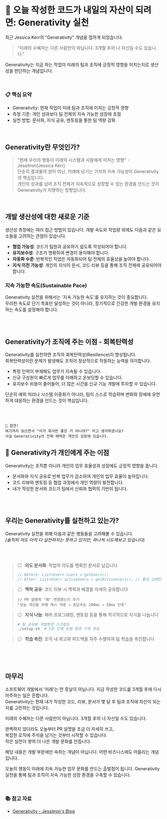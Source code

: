 # 🌱 오늘 작성한 코드가 내일의 자산이 되려면: Generativity 실천

최근 Jessica Kerr의 "Generativity" 개념을 접하게 되었습니다.

> "미래의 수혜자는 다른 사람만이 아닙니다. 3개월 후의 나 자신일 수도 있습니다."

Generativity는 지금 하는 작업이 미래의 팀과 조직에 긍정적 영향을 미치는지로 생산성을 판단하는 개념입니다.

 <br>

### 📋 핵심 요약
- Generativity: 현재 작업이 미래 팀과 조직에 미치는 긍정적 영향
- 측정 기준: 개인 성과보다 팀 전체의 지속 가능한 성장에 초점
- 실천 방법: 문서화, 지식 공유, 멘토링을 통한 팀 역량 강화
  
 <br>
 
## Generativity란 무엇인가?
> "현재 우리의 행동이 미래의 시스템과 사람에게 미치는 영향" - Jessitron(Jessica Kerr) <br>
단순히 결과물의 양이 아닌, 미래에 남기는 가치의 지속 가능성이 Generativity의 핵심입니다. <br>
개인의 성과를 넘어 조직 전체가 지속적으로 성장할 수 있는 환경을 만드는 것이 Generativity가 지향하는 방향입니다.


<br>


## 개발 생산성에 대한 새로운 기준
생산성 측정에는 여러 접근 방법이 있습니다. 개발 속도와 작업량 외에도 다음과 같은 요소들을 고려하는 관점이 있습니다.

- **협업 가능성**: 코드가 팀원과 공유하기 쉽도록 작성되어야 합니다.
- **유지보수성**: 구조가 명확하여 변경이 용이해야 합니다.
- **자동화 수준**: 반복적인 작업은 자동화되어 팀 전체의 효율성을 높여야 합니다.
- **지식 이전 가능성**: 개인의 지식이 문서, 코드 리뷰 등을 통해 조직 전체에 공유되어야 합니다.

 ### 지속 가능한 속도(Sustainable Pace)
Generativity 실천을 위해서는 '지속 가능한 속도'를 유지하는 것이 중요합니다. <br>
무리한 속도로 단기 목표만 달성하는 것이 아니라, 장기적으로 건강한 개발 환경을 유지하는 속도를 설정해야 합니다.

<br>
<br>
 
## Generativity가 조직에 주는 이점 - 회복탄력성
Generativity를 실천하면 조직의 회복탄력성(Resilience)이 향상됩니다. <br>
회복탄력성이란 문제가 발생해도 조직이 정상적으로 작동하는 능력을 의미합니다. <br>

- 특정 인력이 부재해도 업무가 지속될 수 있습니다.
- 신규 구성원이 빠르게 업무를 이해하고 온보딩할 수 있습니다.
- 유지보수 비용이 줄어들어, 더 많은 시간을 신규 기능 개발에 투자할 수 있습니다.


단순히 예외 처리나 시스템 이중화가 아니라,
팀이 스스로 학습하며 변화와 장애에 유연하게 대응하는 환경을 만드는 것이 핵심입니다.

<br>
<br>

```
🤔 잠깐!
여기까지 읽으면서 "이거 회사만 좋은 거 아니야?" 라고 생각하셨나요?  
사실 Generativity의 진짜 매력은 개인의 성장에 있습니다.
```


## 🚀  Generativity가 개인에게 주는 이점
Generativity는 조직뿐 아니라 개인의 업무 효율성과 성장에도 긍정적 영향을 줍니다.

- 문서화와 지식 공유로 반복 업무가 감소하여 개인의 업무 효율이 높아집니다.<br>
- 코드 리뷰와 멘토링 등 협업 과정에서 개인 역량이 발전합니다.
- 내가 작성한 문서와 코드가 팀에서 신뢰와 협력의 기반이 됩니다.

<br>
<br>

## 우리는 Generativity를 실천하고 있는가?
Generativity 실천을 위해 다음과 같은 행동들을 고려해볼 수 있습니다.<br>
*(솔직히 저도 아직 다 실천하지는 못하고 있지만, 하나씩 시도해보고 있습니다)*

 <br>
 <br>

> - [ ]  **의도 문서화**: 작업의 의도를 명확한 문서로 남깁니다
> ```java
> // Before: List<User> users = getUsers();
> // After: List<User> activeUsers = getActiveUsers(); // 활성 상태인 사용자만 조회
> ```

> - [ ]  **맥락 공유**: 코드 리뷰 시 맥락과 배경을 자세히 공유합니다
> ```
> // PR 설명에 "왜" 변경했는지 추가
> "성능 개선을 위해 캐시 적용 → 응답속도 200ms → 50ms 단축"
> ```

> - [ ]  **지식 나눔**: 페어 프로그래밍, 멘토링 등을 통해 적극적으로 지식을 나눕니다
> ```bash
> # 팀 공유용 개발환경 스크립트
> ./setup.sh  # 5분 안에 로컬 환경 구축 완료
> ```

> - [ ]  **학습 촉진**: 조직 내 회고와 피드백을 자주 수행하여 팀 학습을 촉진합니다

<br>
<br>
<br>

## 마무리
소프트웨어 개발에서 '미래'는 먼 훗날이 아닙니다. 지금 작성한 코드를 3개월 후에 다시 마주하는 일은 흔합니다.<br>
Generativity는 현재 내가 작성한 코드, 리뷰, 문서가 몇 달 후 팀과 조직에 자산이 되는지를 고민하는 것입니다.

미래의 수혜자는 다른 사람만이 아닙니다. 3개월 후의 나 자신일 수도 있습니다.

완벽하지 않더라도 오늘부터 PR 설명을 조금 더 자세히 쓰고,  <br>
복잡한 로직에 주석을 남기는 것부터 시작할 수 있습니다.  <br>
작은 실천이 쌓여 더 나은 개발 문화를 만듭니다.  <br>

해당 내용은 개발 부문에만 속하는 개념이 아닙니다. 어떤 비즈니스에도 어울리는 개념입니다. <br>

오늘의 행동이 미래에 지속 가능한 업무 문화를 만드는 출발점이 됩니다.
Generativity 실천을 통해 팀과 조직이 지속 가능한 성장 환경을 구축할 수 있습니다.

<br>

### 📚 참고 자료
- [Generativity - Jessitron's Blog](https://jessitron.com/2019/08/11/generativity/)
